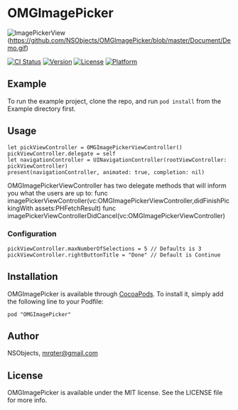 # OMGImagePicker
![ImagePickerView]()(https://github.com/NSObjects/OMGImagePicker/blob/master/Document/Demo.gif)

[![CI Status][image-1]][2]
[![Version][image-2]][3]
[![License][image-3]][4]
[![Platform][image-4]][5]

## Example
To run the example project, clone the repo, and run `pod install` from the Example directory first.

## Usage
	let pickViewController = OMGImagePickerViewController()
	pickViewController.delegate = self
	let navigationController = UINavigationController(rootViewController: pickViewController)
	present(navigationController, animated: true, completion: nil)

OMGImagePickerViewController  has two delegate methods that will inform you what the users are up to:
	func imagePickerViewController(vc:OMGImagePickerViewController,didFinishPickingWith assets:PHFetchResult<PHAsset>)
	func imagePickerViewControllerDidCancel(vc:OMGImagePickerViewController)

### Configuration
	pickViewController.maxNumberOfSelections = 5 // Defaults is 3
	pickViewController.rightButtonTitle = "Done" // Default is Continue

## Installation

OMGImagePicker is available through [CocoaPods][6]. To install
it, simply add the following line to your Podfile:


	pod "OMGImagePicker"


## Author

NSObjects, mrqter@gmail.com

## License

OMGImagePicker is available under the MIT license. See the LICENSE file for more info.

[2]:	https://travis-ci.org/NSObjects/OMGImagePicker
[3]:	http://cocoapods.org/pods/OMGImagePicker
[4]:	http://cocoapods.org/pods/OMGImagePicker
[5]:	http://cocoapods.org/pods/OMGImagePicker
[6]:	http://cocoapods.org

[image-1]:	http://img.shields.io/travis/NSObjects/OMGImagePicker.svg?style=flat
[image-2]:	https://img.shields.io/cocoapods/v/OMGImagePicker.svg?style=flat
[image-3]:	https://img.shields.io/cocoapods/l/OMGImagePicker.svg?style=flat
[image-4]:	https://img.shields.io/cocoapods/p/OMGImagePicker.svg?style=flat